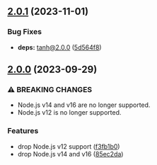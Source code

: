 ## [2.0.1](https://github.com/kenany/coth/compare/2.0.0...2.0.1) (2023-11-01)


### Bug Fixes

* **deps:** tanh@2.0.0 ([5d564f8](https://github.com/kenany/coth/commit/5d564f89e974d14e4134c886b2587db676947c9d))

## [2.0.0](https://github.com/kenany/coth/compare/1.0.0...2.0.0) (2023-09-29)


### ⚠ BREAKING CHANGES

* Node.js v14 and v16 are no longer supported.
* Node.js v12 is no longer supported.

### Features

* drop Node.js v12 support ([f3fb1b0](https://github.com/kenany/coth/commit/f3fb1b099ffeaa4c77689e7bb24a3eca3c074690))
* drop Node.js v14 and v16 ([85ec2da](https://github.com/kenany/coth/commit/85ec2dada58c49561eb2d12076d4c35944c58227))
